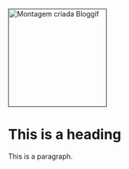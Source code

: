 
<html>
<head>

  <a href="" title="Photo Editing"><img src="https://data.bloggif.com/distant/user/store/a/e/d/7/ab1a348014a9347de7f0e1bb2b0e7dea.gif" alt="Montagem criada Bloggif" width="200" height="200" /></a>


</head>
<body>

<h1>This is a heading</h1>
<p>This is a paragraph.</p>

</body>
</html>
